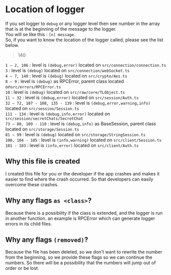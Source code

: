# Location of logger

If you set logger to `debug` or any logger level then see number in the array that is at the beginning of the message to the logger.  
You will se like this : `[n] message`.  
So, if you want to know the location of the logger called, please see the list below.

> 140

`1 – 2, 106` : level is `(debug,error)` located on `src/connection/connection.ts`  
`3` : level is `(debug)` located on `src/connection/webSocket.ts`  
`4 – 7, 140` : level is `(debug)` located on `src/crypto/Aes.ts`  
`8 – 9` : level is `(debug)` as RPCError, parent class located on`src/errors/RPCError.ts`  
`10` : level is `(debug)` located on `src/raw/core/TLObject.ts`  
`11 – 32` : level is `(debug,error)` located on `src/session/Auth.ts`  
`32 – 72, 107 - 108, 135 - 139` : level is `(debug,error,warning,info)` located on `src/session/Session.ts`  
`111 - 134` : level is `(debug,info,error)` located on `src/session/secretChats/SecretChat`  
`73 – 80, 109 - 110` : level is `(debug,info)` as BaseSession, parent class located on `src/storage/Session.ts`  
`81 – 99` : level is `(debug)` located on `src/storage/StringSession.ts`  
`100, 104 - 105` : level is `(info,warning)` located on `src/client/Session.ts`  
`101 - 103` : level is `(info,error)` located on `src/client/Auth.ts`

## Why this file is created

I created this file for you or the developer if the app crashes and makes it easier to find where the crash occurred. So that developers can easily overcome these crashes.

## Why any flags `as <class>`?

Because there is a possibility if the class is extended, and the logger is run in another function. an example is RPCError which can generate logger errors in its child files.

## Why any flags `(removed)`?

Because the file has been deleted, so we don't want to rewrite the number from the beginning, so we provide these flags so we can continue the numbers. So there will be a possibility that the numbers will jump out of order or be lost.
